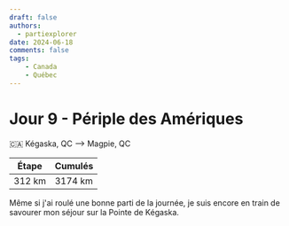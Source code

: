 ```yaml
---
draft: false
authors:
  - partiexplorer
date: 2024-06-18
comments: false
tags:
    - Canada
    - Québec
---
```


# Jour 9 - Périple des Amériques

🇨🇦 Kégaska, QC --> Magpie, QC

|  Étape  |   Cumulés   |
|---------|-------------|
|  312 km |     3174 km |

Même si j'ai roulé une bonne parti de la journée, je suis encore en train de savourer mon séjour sur la Pointe de Kégaska.

